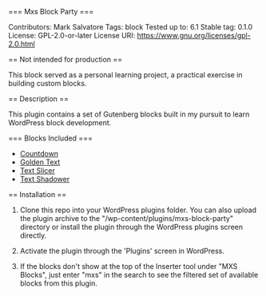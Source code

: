 === Mxs Block Party ===

Contributors:      Mark Salvatore
Tags:              block
Tested up to:      6.1
Stable tag:        0.1.0
License:           GPL-2.0-or-later
License URI:       https://www.gnu.org/licenses/gpl-2.0.html

== Not intended for production ==

This block served as a personal learning project, a practical exercise in building custom blocks.

== Description ==

This plugin contains a set of Gutenberg blocks built in my pursuit to learn WordPress block development.

=== Blocks Included ===

- [Countdown](https://github.com/salvatoremark/mxs-countdown)
- [Golden Text](https://github.com/salvatoremark/golden-text)
- [Text Slicer](https://github.com/salvatoremark/text-slicer)
- [Text Shadower](https://github.com/salvatoremark/text-shadower)

== Installation ==

1. Clone this repo into your WordPress plugins folder. You can also upload the plugin archive to the "/wp-content/plugins/mxs-block-party" directory or install the plugin through the WordPress plugins screen directly.

2. Activate the plugin through the 'Plugins' screen in WordPress.

3. If the blocks don't show at the top of the Inserter tool under "MXS Blocks", just enter "mxs" in the search to see the filtered set of available blocks from this plugin.